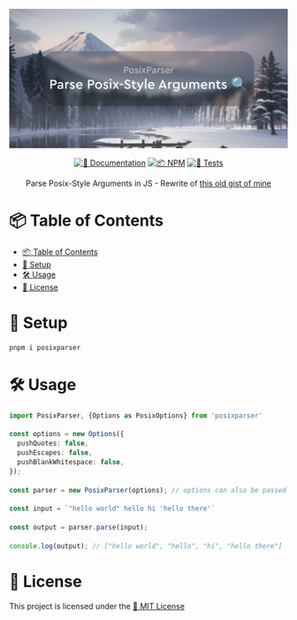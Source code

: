 <div align="center">

![PosixParser](https://github.com/Exponential-Workload/posixparser/blob/master/social.png?raw=true)

  [![📝 Documentation](https://img.shields.io/badge/📝-Documentation-blue)](https://gh.expo.moe/posixparser)
  [![📦 NPM](https://img.shields.io/npm/v/posixparser?label=📦%20NPM)](https://npmjs.com/package/posixparser)
  [![🧪 Tests](https://img.shields.io/github/actions/workflow/status/Exponential-Workload/posixparser/test.yml?branch=master&label=🧪%20Tests)](https://github.com/Exponential-Workload/posixparser/actions/workflows/test.yml)

Parse Posix-Style Arguments in JS - Rewrite of [this old gist of mine](https://gist.github.com/Exponential-Workload/abd1a5f81970cdb2bdd88f81e04e2409)

</div>

# 📦 Table of Contents
- [📦 Table of Contents](#-table-of-contents)
- [🚀 Setup](#-setup)
- [🛠️ Usage](#️-usage)
- [📜 License](#-license)

# 🚀 Setup

```sh
pnpm i posixparser
```

# 🛠️ Usage

```ts
import PosixParser, {Options as PosixOptions} from 'posixparser'

const options = new Options({
  pushQuotes: false,
  pushEscapes: false,
  pushBlankWhitespace: false,
});

const parser = new PosixParser(options); // options can also be passed as a 2nd arg to parse()

const input = `"hello world" hello hi 'hello there'`

const output = parser.parse(input);

console.log(output); // ["hello world", "hello", "hi", "hello there"]
```

# 📜 License

This project is licensed under the [📄 MIT License](./LICENSE)
